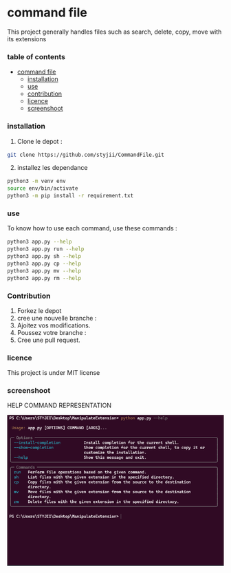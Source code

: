 # command file

This project generally handles files such as search, delete, copy, move with its extensions

### table of contents

- [command file](#command-file)
  - [installation](#installation)
  - [use](#use)
  - [contribution](#contribution)
  - [licence](#licence)
  - [screenshoot](#screenshoot)

### installation

1. Clone le depot :

```bash
git clone https://github.com/styjii/CommandFile.git
```

2. installez les dependance

```bash
python3 -m venv env
source env/bin/activate
python3 -m pip install -r requirement.txt
```

### use

To know how to use each command, use these commands :

```Bash
python3 app.py --help
python3 app.py run --help
python3 app.py sh --help
python3 app.py cp --help
python3 app.py mv --help
python3 app.py rm --help
```

### Contribution

1. Forkez le depot
2. cree une nouvelle branche :
3. Ajoitez vos modifications.
4. Poussez votre branche :
5. Cree une pull request.

### licence

This project is under MIT license

### screenshoot

HELP COMMAND REPRESENTATION

![1740786478955](image/README/1740786478955.png "Representation de command d'aide")
